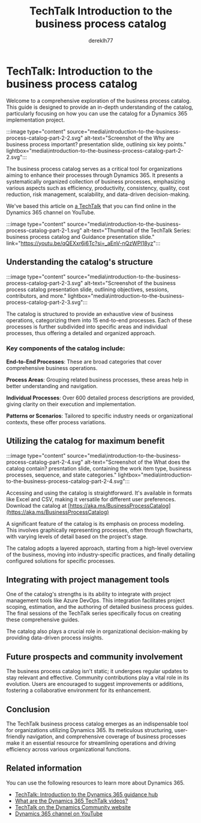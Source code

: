 ﻿---
title: TechTalk Introduction to the business process catalog
description: Learn about the business process catalog and why and how business processes can improve your organization's efficency, productivity, risk management, and more.
author: dereklh77
ms.author: edupont
ms.topic: conceptual
ms.date: 02/21/2024
ai-usage: ai-assisted
---

# TechTalk: Introduction to the business process catalog

Welcome to a comprehensive exploration of the business process catalog. This guide is designed to provide an in-depth understanding of the catalog, particularly focusing on how you can use the catalog for a Dynamics 365 implementation project.

:::image type="content" source="media\introduction-to-the-business-process-catalog-part-2-2.svg" alt-text="Screenshot of the Why are business process important? presentation slide, outlining six key points." lightbox="media\introduction-to-the-business-process-catalog-part-2-2.svg":::

The business process catalog serves as a critical tool for organizations aiming to enhance their processes through Dynamics 365. It presents a systematically organized collection of business processes, emphasizing various aspects such as efficiency, productivity, consistency, quality, cost reduction, risk management, scalability, and data-driven decision-making.

We've based this article on [a TechTalk](https://youtu.be/qQEXxr6i6Tc?si=_aEnV-nQzWPI18yz) that you can find online in the Dynamics 365 channel on YouTube.  

:::image type="content" source="media\introduction-to-the-business-process-catalog-part-2-1.svg" alt-text="Thumbnail of the TechTalk Series: business process catalog and Guidance presentation slide." link="https://youtu.be/qQEXxr6i6Tc?si=_aEnV-nQzWPI18yz":::

## Understanding the catalog's structure

:::image type="content" source="media\introduction-to-the-business-process-catalog-part-2-3.svg" alt-text="Screenshot of the business process catalog presentation slide, outlining objectives, sessions, contributors, and more." lightbox="media\introduction-to-the-business-process-catalog-part-2-3.svg":::

The catalog is structured to provide an exhaustive view of business operations, categorizing them into 15 end-to-end processes. Each of these processes is further subdivided into specific areas and individual processes, thus offering a detailed and organized approach.

### Key components of the catalog include:

**End-to-End Processes**: These are broad categories that cover comprehensive business operations.

**Process Areas**: Grouping related business processes, these areas help in better understanding and navigation.

**Individual Processes**: Over 600 detailed process descriptions are provided, giving clarity on their execution and implementation.

**Patterns or Scenarios**: Tailored to specific industry needs or organizational contexts, these offer process variations.

## Utilizing the catalog for maximum benefit

:::image type="content" source="media\introduction-to-the-business-process-catalog-part-2-4.svg" alt-text="Screenshot of the What does the catalog contain? presntation slide, containing the work item type, business processes, sequence, and state categories." lightbox="media\introduction-to-the-business-process-catalog-part-2-4.svg":::

Accessing and using the catalog is straightforward. It's available in formats like Excel and CSV, making it versatile for different user preferences. Download the catalog at [https://aka.ms/BusinessProcessCatalog](https://aka.ms/BusinessProcessCatalog)

A significant feature of the catalog is its emphasis on process modeling. This involves graphically representing processes, often through flowcharts, with varying levels of detail based on the project's stage.

The catalog adopts a layered approach, starting from a high-level overview of the business, moving into industry-specific practices, and finally detailing configured solutions for specific processes.

## Integrating with project management tools

One of the catalog's strengths is its ability to integrate with project management tools like Azure DevOps. This integration facilitates project scoping, estimation, and the authoring of detailed business process guides. The final sessions of the TechTalk series specifically focus on creating these comprehensive guides.

The catalog also plays a crucial role in organizational decision-making by providing data-driven process insights.

## Future prospects and community involvement

The business process catalog isn't static; it undergoes regular updates to stay relevant and effective. Community contributions play a vital role in its evolution. Users are encouraged to suggest improvements or additions, fostering a collaborative environment for its enhancement.

## Conclusion

The TechTalk business process catalog emerges as an indispensable tool for organizations utilizing Dynamics 365. Its meticulous structuring, user-friendly navigation, and comprehensive coverage of business processes make it an essential resource for streamlining operations and driving efficiency across various organizational functions.

## Related information

You can use the following resources to learn more about Dynamics 365.

- [TechTalk: Introduction to the Dynamics 365 guidance hub](get-started-guidance-hub.md)
- [What are the Dynamics 365 TechTalk videos?](../roles/techtalk-videos.md)  
- [TechTalk on the Dynamics Community website](https://community.dynamics.com/videos/) 
- [Dynamics 365 channel on YouTube](https://www.youtube.com/channel/UC5QxCcXhFFixs1nfmOpJlvQ)